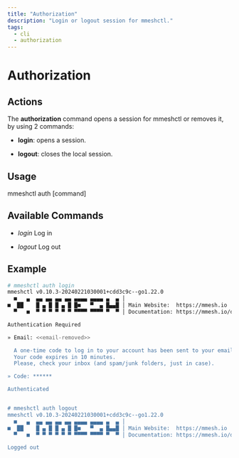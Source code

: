 ```yaml
---
title: "Authorization"
description: "Login or logout session for mmeshctl."
tags:
  - cli
  - authorization
---
```


# Authorization

## Actions

The **authorization** command opens a session for mmeshctl or removes it, by using 2 commands:

- **login**: opens a session.

- **logout**: closes the local session.

## Usage

  mmeshctl auth [command]

## Available Commands

- *login*       Log in

- *logout*      Log out

## Example

```bash
# mmeshctl auth login
mmeshctl v0.10.3-20240221030001+cdd3c9c--go1.22.0
  ■   ▄  ▄▄ ▄▄ ▄▄ ▄▄ ▄▄▄▄ ▄▄▄▄ ▄  ▄ │
■  ██    █ ▄ █ █ ▄ █ █■   ▀  ▄ █▄▄█ │ Main Website:  https://mmesh.io
  ▀   ■  ▀ ▀ ▀ ▀ ▀ ▀ ▀▀▀▀ ▀▀▀▀ ▀  ▀ │ Documentation: https://mmesh.io/docs

Authentication Required

» Email: <<email-removed>>

  A one-time code to log in to your account has been sent to your email.
  Your code expires in 10 minutes.
  Please, check your inbox (and spam/junk folders, just in case).

» Code: ******

Authenticated


# mmeshctl auth logout
mmeshctl v0.10.3-20240221030001+cdd3c9c--go1.22.0
  ■   ▄  ▄▄ ▄▄ ▄▄ ▄▄ ▄▄▄▄ ▄▄▄▄ ▄  ▄ │
■  ██    █ ▄ █ █ ▄ █ █■   ▀  ▄ █▄▄█ │ Main Website:  https://mmesh.io
  ▀   ■  ▀ ▀ ▀ ▀ ▀ ▀ ▀▀▀▀ ▀▀▀▀ ▀  ▀ │ Documentation: https://mmesh.io/docs

Logged out

```
